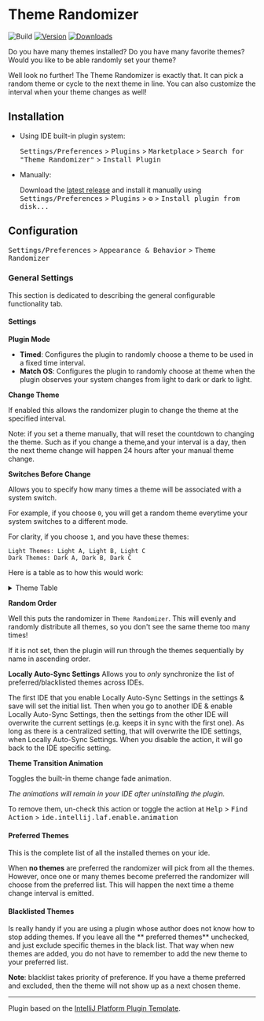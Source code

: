 # Theme Randomizer

![Build](https://github.com/Unthrottled/theme-randomizer/workflows/Build/badge.svg)
[![Version](https://img.shields.io/jetbrains/plugin/v/16107.svg)](https://plugins.jetbrains.com/plugin/16107)
[![Downloads](https://img.shields.io/jetbrains/plugin/d/16107.svg)](https://plugins.jetbrains.com/plugin/16107)

<!-- Plugin description -->
Do you have many themes installed? Do you have many favorite themes? Would you like to be able randomly set your theme?

Well look no further! The Theme Randomizer is exactly that. It can pick a random theme or cycle to the next theme in
line. You can also customize the interval when your theme changes as well!
<!-- Plugin description end -->

## Installation

- Using IDE built-in plugin system:

  <kbd>Settings/Preferences</kbd> > <kbd>Plugins</kbd> > <kbd>Marketplace</kbd> > <kbd>Search for "Theme
  Randomizer"</kbd> >
  <kbd>Install Plugin</kbd>

- Manually:

  Download the [latest release](https://github.com/Unthrottled/theme-randomizer/releases/latest) and install it manually
  using
  <kbd>Settings/Preferences</kbd> > <kbd>Plugins</kbd> > <kbd>⚙️</kbd> > <kbd>Install plugin from disk...</kbd>

## Configuration

<kbd>Settings/Preferences</kbd> > <kbd>Appearance & Behavior</kbd> > <kbd>Theme Randomizer</kbd>

### General Settings

This section is dedicated to describing the general configurable functionality tab.

#### Settings

**Plugin Mode**

- **Timed**: Configures the plugin to randomly choose a theme to be used in a fixed time interval.
- **Match OS**: Configures the plugin to randomly choose at theme when the plugin observes your system changes from
  light to dark or dark to light.

**Change Theme**

If enabled this allows the randomizer plugin to change the theme at the specified interval.

Note: if you set a theme manually, that will reset the countdown to changing the theme. Such as if you change a
theme,and your interval is a day, then the next theme change will happen 24 hours after your manual theme change.

__Switches Before Change__

Allows you to specify how many times a theme will be associated with a system switch.

For example, if you choose `0`, you will get a random theme everytime your system switches to a different mode.

For clarity, if you choose `1`, and you have these themes:

```
Light Themes: Light A, Light B, Light C
Dark Themes: Dark A, Dark B, Dark C
```

Here is a table as to how this would work:

<details>
  <summary>Theme Table</summary>

| Day of Week | System Mode | Theme   |
|-------------|-------------|---------|
| Monday      | Dark AM     | Dark  C |
| Monday      | Light       | Light B |
| Monday      | Dark PM     | Dark  C |
| Tuesday     | Light       | Light B |
| Tuesday     | Dark        | Dark  A |
| Wednesday   | Light       | Light C |
| Wednesday   | Dark        | Dark  A |
| Thursday    | Light       | Light C |
| Thursday    | Dark        | Dark  B |
| Friday      | Light       | Light A |
| Friday      | Dark        | Dark  B |
| Saturday    | Light       | Light A |

**Note**: This is provided you are using your IDE any time before & after a system switch.
EG, if you use your IDE monday morning and quit using it before Monday Night. Then you open your IDE up Thursday
Morning, you'll still have the same theme.
Themes only change when the plugin observes a system change.

</details>

**Random Order**

Well this puts the randomizer in `Theme Randomizer`. This will evenly and randomly distribute all themes, so you don't
see the same theme too many times!

If it is not set, then the plugin will run through the themes sequentially by name in ascending order.

**Locally Auto-Sync Settings**
Allows you to _only_ synchronize the list of preferred/blacklisted themes across IDEs.

The first IDE that you enable Locally Auto-Sync Settings in the settings & save will set the initial list.
Then when you go to another IDE & enable Locally Auto-Sync Settings, then the settings from the other IDE will overwrite the current settings (e.g. keeps it in sync with the first one).
As long as there is a centralized setting, that will overwrite the IDE settings, when Locally Auto-Sync Settings. When you disable the action, it will go back to the IDE specific setting.

**Theme Transition Animation**

Toggles the built-in theme change fade animation.

_The animations will remain in your IDE after uninstalling the plugin._

To remove them, un-check this action or toggle the action at
<kbd>Help</kbd> > <kbd>Find Action</kbd> > <kbd>ide.intellij.laf.enable.animation</kbd>

#### Preferred Themes

This is the complete list of all the installed themes on your ide.

When **no themes** are preferred the randomizer will pick from all the themes. However, once one or many themes become
preferred the randomizer will choose from the preferred list. This will happen the next time a theme change interval is
emitted.

#### Blacklisted Themes

Is really handy if you are using a plugin whose author does not know how to stop adding themes. If you leave all the **
preferred themes** unchecked, and just exclude specific themes in the black list. That way when new themes are added,
you do not have to remember to add the new theme to your preferred list.

**Note**: blacklist takes priority of preference. If you have a theme preferred and excluded, then the theme will not
show up as a next chosen theme.

---
Plugin based on the [IntelliJ Platform Plugin Template][template].

[template]: https://github.com/JetBrains/intellij-platform-plugin-template
